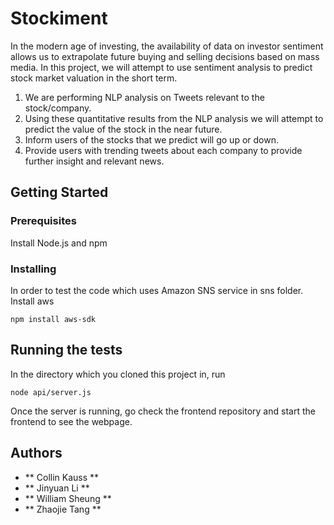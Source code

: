 # Stockiment

In the modern age of investing, the availability of data on investor sentiment allows us to extrapolate future buying and selling decisions based on mass media. In this project, we will attempt to use sentiment analysis to predict stock market valuation in the short term.
  1. We are performing NLP analysis on Tweets relevant to the stock/company.
  2. Using these quantitative results from the NLP analysis we will attempt to predict the value of the stock in the near     future.
  3. Inform users of the stocks that we predict will go up or down.
  4. Provide users with trending tweets about each company to provide further insight and relevant news.

## Getting Started

### Prerequisites

Install Node.js and npm

### Installing

In order to test the code which uses Amazon SNS service in sns folder. Install aws

```
npm install aws-sdk
```

## Running the tests

In the directory which you cloned this project in, run 

```
node api/server.js
```
Once the server is running, go check the frontend repository and start the frontend to see the webpage.


## Authors

* ** Collin Kauss **
* ** Jinyuan Li **
* ** William Sheung **
* ** Zhaojie Tang **
